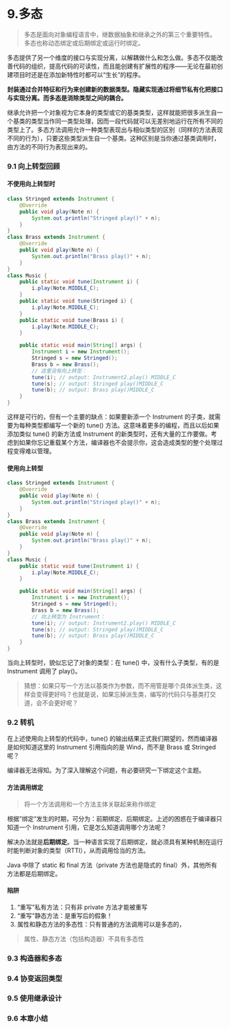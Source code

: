 # 9.多态
> 多态是面向对象编程语言中，继数据抽象和继承之外的第三个重要特性。
> 多态也称动态绑定或后期绑定或运行时绑定。

多态提供了另一个维度的接口与实现分离，以解耦做什么和怎么做。多态不仅能改善代码的组织，提高代码的可读性，而且能创建有扩展性的程序——无论在最初创建项目时还是在添加新特性时都可以“生长”的程序。

**封装通过合并特征和行为来创建新的数据类型。隐藏实现通过将细节私有化把接口与实现分离。而多态是消除类型之间的耦合。**

继承允许把一个对象视为它本身的类型或它的基类类型，这样就能把很多派生自一个基类的类型当作同一类型处理，因而一段代码就可以无差别地运行在所有不同的类型上了。多态方法调用允许一种类型表现出与相似类型的区别（同样的方法表现不同的行为），只要这些类型派生自一个基类。这种区别是当你通过基类调用时，由方法的不同行为表现出来的。



### 9.1 向上转型回顾
#### 不使用向上转型时
```java
class Stringed extends Instrument {
    @Override
    public void play(Note n) {
        System.out.println("Stringed play()" + n);
    }
}
class Brass extends Instrument {
    @Override
    public void play(Note n) {
        System.out.println("Brass play()" + n);
    }
}
class Music {
    public static void tune(Instrument i) {
        i.play(Note.MIDDLE_C);
    }
    public static void tune(Stringed i) {
        i.play(Note.MIDDLE_C);
    }
    public static void tune(Brass i) {
        i.play(Note.MIDDLE_C);
    }

    public static void main(String[] args) {
        Instrument i = new Instrument();
        Stringed s = new Stringed();
        Brass b = new Brass();
        // 这里没有向上转型：
        tune(i); // output: Instrument2.play() MIDDLE_C
        tune(s); // output: Stringed play()MIDDLE_C
        tune(b); // output: Brass play()MIDDLE_C
    }
}
```
这样是可行的，但有一个主要的缺点：如果要新添一个 Instrument 的子类，就需要为每种类型都编写一个新的 tune() 方法。这意味着更多的编程，而且以后如果添加类似 tune() 的新方法或 Instrument 的新类型时，还有大量的工作要做。考虑到如果你忘记重载某个方法，编译器也不会提示你，这会造成类型的整个处理过程变得难以管理。


#### 使用向上转型
```java
class Stringed extends Instrument {
    @Override
    public void play(Note n) {
        System.out.println("Stringed play()" + n);
    }
}
class Brass extends Instrument {
    @Override
    public void play(Note n) {
        System.out.println("Brass play()" + n);
    }
}
class Music {
    public static void tune(Instrument i) {
        i.play(Note.MIDDLE_C);
    }

    public static void main(String[] args) {
        Instrument i = new Instrument();
        Stringed s = new Stringed();
        Brass b = new Brass();
        // 向上转型为 Instrument：
        tune(i); // output: Instrument2.play() MIDDLE_C
        tune(s); // output: Stringed play()MIDDLE_C
        tune(b); // output: Brass play()MIDDLE_C
    }
}
```
当向上转型时，貌似忘记了对象的类型：在 tune() 中，没有什么子类型，有的是 Instrument 调用了 play()。

> 猜想：如果只写一个方法以基类作为参数，而不用管是哪个具体派生类，这样会变得更好吗？也就是说，如果忘掉派生类，编写的代码只与基类打交道，会不会更好呢？




### 9.2 转机
在上述使用向上转型的代码中，tune() 的输出结果正式我们期望的，然而编译器是如何知道这里的 Instrument 引用指向的是 Wind，而不是 Brass 或 Stringed 呢？

编译器无法得知。为了深入理解这个问题，有必要研究一下绑定这个主题。

#### 方法调用绑定
> 将一个方法调用和一个方法主体关联起来称作绑定

根据”绑定“发生的时期，可分为：前期绑定、后期绑定。上述的困惑在于编译器只知道一个 Instrument 引用，它是怎么知道调用哪个方法呢？

解决办法就是**后期绑定**。当一种语言实现了后期绑定，就必须具有某种机制在运行时能判断对象的类型（RTTI），从而调用恰当的方法。

Java 中除了 static 和 final 方法（private 方法也是隐式的 final）外，其他所有方法都是后期绑定。

#### 陷阱
1. “重写”私有方法：只有非 private 方法才能被重写
2. “重写”静态方法：是重写后的假象！
2. 属性和静态方法的多态性：只有普通的方法调用可以是多态的，

> 属性、静态方法（包括构造器）不具有多态性





### 9.3 构造器和多态




### 9.4 协变返回类型




### 9.5 使用继承设计







### 9.6 本章小结

